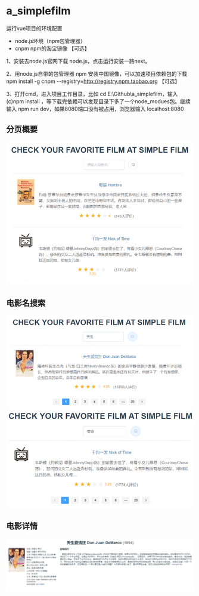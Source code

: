 # a_simplefilm

运行vue项目的环境配置

- node.js环境（npm包管理器）
- cnpm  npm的淘宝镜像 【可选】

1、安装去node.js官网下载 node.js，点击运行安装一路next。

2、用node.js自带的包管理器 npm 安装中国镜像，可以加速项目依赖包的下载 npm install -g cnpm --registry=http://registry.npm.taobao.org 【可选】

3、打开cmd，进入项目工作目录，比如 cd E:\Github\a_simplefilm，输入 (c)npm install ，等下载完依赖可以发现目录下多了一个node_modues包。继续输入 npm run dev，如果8080端口没有被占用，浏览器输入 localhost:8080 



## 分页概要

<img src=".\imgs\img1.PNG">



## 电影名搜索

<img src=".\imgs\img2.PNG">



<img src=".\imgs\img3.PNG">

## 电影详情

<img src=".\imgs\img4.PNG">

